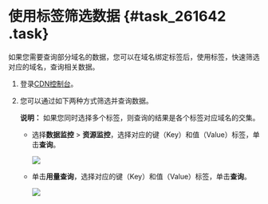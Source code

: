# 使用标签筛选数据 {#task_261642 .task}

如果您需要查询部分域名的数据，您可以在域名绑定标签后，使用标签，快速筛选对应的域名，查询相关数据。

1.  登录[CDN控制台](https://cdn.console.aliyun.com/overview)。
2.  您可以通过如下两种方式筛选并查询数据。 

    **说明：** 如果您同时选择多个标签，则查询的结果是各个标签对应域名的交集。

    -   选择**数据监控** \> **资源监控**，选择对应的键（Key）和值（Value）标签，单击**查询**。

        ![](http://static-aliyun-doc.oss-cn-hangzhou.aliyuncs.com/assets/img/215865/156203664949631_zh-CN.png)

    -   单击**用量查询**，选择对应的键（Key）和值（Value）标签，单击**查询**。

        ![](http://static-aliyun-doc.oss-cn-hangzhou.aliyuncs.com/assets/img/215865/156203664949632_zh-CN.png)


